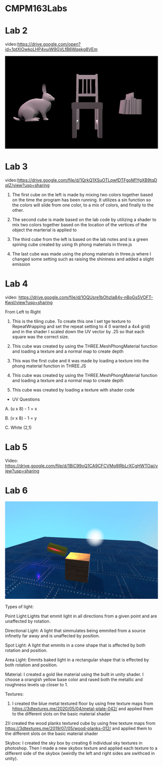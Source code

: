# CMPM163Labs

# Lab 2

video:https://drive.google.com/open?id=1ptXlOwkoLHP4vuiW9GVLfB6Wqekg8VEm

![](Lab2/Lab2-2.PNG)


# Lab 3

video:https://drive.google.com/file/d/1QrkQ1XSuOTLpwfDTFgoM1YgXB9tqDqIZ/view?usp=sharing

1. The first cube on the left is made by mixing two colors together based on the time the program has been running. It utilizes a sin function so the colors will slide from one color, to a mix of colors, and finally to the other.

2. The second cube is made based on the lab code by utilizing a shader to mix two colors together based on the location of the vertices of the object the marterial is applied to

3. The third cube from the left is based on the lab notes and is a green spining cube created by using th phong materials in three.js
 
4. The last cube was made using the phong materials in three.js where I changed some setting such as raising the shininess and added a slight emission

# Lab 4

video: https://drive.google.com/file/d/1OQUsre1bOhzIa84v-nBoGs5VOFT-KwsI/view?usp=sharing

From Left to Right

1. This is the  tiling cube. To create this one I set tge texture to RepeatWrapping and set the repeat setting to 4 (I wanted a 4x4 grid) and in the shader I scaled down the UV vector by .25 so that each square was the correct size.

2. This cube was created by using the THREE.MeshPhongMaterial function and loading a texture and a normal map to create depth

3. This was the first cube and it was made by loading a texture into the phong material function in THREE.JS

4. This cube was created by using the THREE.MeshPhongMaterial function and loading a texture and a normal map to create depth

5. This cube was created by loading a texture with shader code

* UV Questions

A. (u x 8) - 1 = x

B. (v x 8) - 1 = y

C. White (2,1)

# Lab 5

Video: https://drive.google.com/file/d/1BiC99oQ1CA9CFCVMq9lRbLrXCgHWTOaj/view?usp=sharing

# Lab 6

![](Lab6/Lab6_ScreenShot.PNG)

Types of light:

Point Light:Lights that emmit light in all directions from a given point and are unaffected by rotation.

Directional Light: A light that simmulates being emmited from a source infinetly far away and is unaffected by position.

Spot Light: A light that emmits in a cone shape that is affected by both rotation and position.

Area Light: Emmits baked light in a rectangular shape that is effected by both rotation and position.

Material:
I created a gold like material using the built in unity shader. I choose a orangish yellow base color and rased both the metallic and roughness levels up closer to 1.

Textures:
1) I created the blue metal textured floor by using free texture maps from https://3dtextures.me/2020/05/04/metal-plate-042/ and applied them to the different slots on the basic material shader

2)I created the wood planks textured cube by using free texture maps from https://3dtextures.me/2019/07/05/wood-planks-012/ and applied them to the different slots on the basic material shader

Skybox:
I created the sky box by creating 6 individual sky textures in photoshop. Then I made a new skybox texture and applied each texture to a different side of the skybox (weirdly the left and right sides are swithced in unity).

